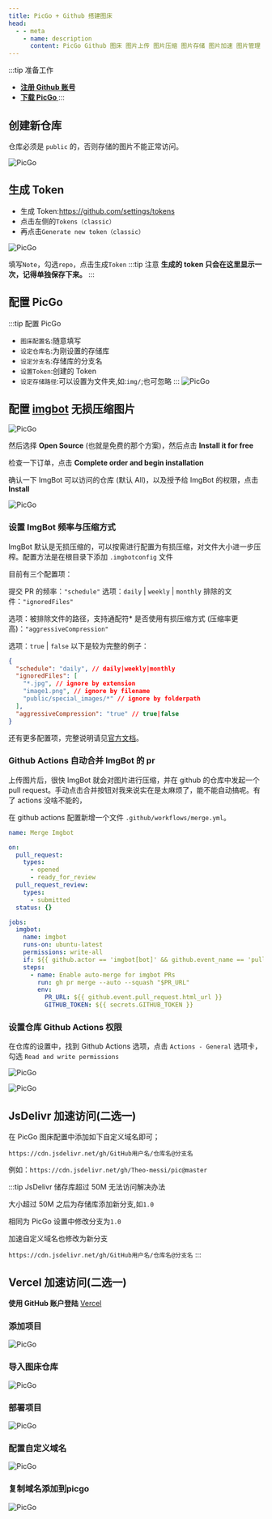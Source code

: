 ```yaml
---
title: PicGo + Github 搭建图床
head:
  - - meta
    - name: description
      content: PicGo Github 图床 图片上传 图片压缩 图片存储 图片加速 图片管理 图片上传工具 图片压缩工具 图片存储工具 图片加速工具 图片管理工具 图片上传工具 图片压缩工具 图片存储工具 图片加速工具 图片管理工具
---
```


:::tip 准备工作

- **[注册 Github 账号](https://github.com/)**
- **[下载 PicGo ](https://molunerfinn.com/PicGo/)**
  :::

## 创建新仓库

仓库必须是 `public` 的，否则存储的图片不能正常访问。

![PicGo](https://i.theovan.cn/docs/20230902143628.png)

## 生成 Token

- 生成 Token:<https://github.com/settings/tokens>
- 点击左侧的`Tokens（classic）`
- 再点击`Generate new token（classic）`

![PicGo](https://i.theovan.cn/docs/20230902144325.png)

填写`Note`，勾选`repo`，点击生成`Token`
:::tip 注意
**生成的 token 只会在这里显示一次，记得单独保存下来。**
:::

## 配置 PicGo

:::tip 配置 PicGo

- `图床配置名`:随意填写
- `设定仓库名`:为刚设置的存储库
- `设定分支名`:存储库的分支名
- `设置Token`:创建的 Token
- `设定存储路径`:可以设置为文件夹,如:`img/`;也可忽略
  :::
  ![PicGo](https://i.theovan.cn/docs/20230902150820.png)

## 配置 [imgbot](https://github.com/apps/imgbot) 无损压缩图片

![PicGo](https://i.theovan.cn/docs/20240102215655.png)

然后选择 **Open Source** (也就是免费的那个方案)，然后点击 **Install it for free**

检查一下订单，点击 **Complete order and begin installation**

确认一下 ImgBot 可以访问的仓库 (默认 All)，以及授予给 ImgBot 的权限，点击 **Install**

![PicGo](https://i.theovan.cn/docs/20240102215814.png)

### 设置 ImgBot 频率与压缩方式

ImgBot 默认是无损压缩的，可以按需进行配置为有损压缩，对文件大小进一步压榨。配置方法是在根目录下添加 `.imgbotconfig` 文件

目前有三个配置项：

提交 PR 的频率：`"schedule"`
选项：`daily` | `weekly` | `monthly`
排除的文件：`"ignoredFiles"`

选项：被排除文件的路径，支持通配符\*
是否使用有损压缩方式 (压缩率更高)：`"aggressiveCompression"`

选项：`true` | `false`
以下是较为完整的例子：

```json
{
  "schedule": "daily", // daily|weekly|monthly
  "ignoredFiles": [
    "*.jpg", // ignore by extension
    "image1.png", // ignore by filename
    "public/special_images/*" // ignore by folderpath
  ],
  "aggressiveCompression": "true" // true|false
}
```

还有更多配置项，完整说明请见[官方文档](https://imgbot.net/docs/#configuration)。

### Github Actions 自动合并 ImgBot 的 pr

上传图片后，很快 ImgBot 就会对图片进行压缩，并在 github 的仓库中发起一个 pull request。手动点击合并按钮对我来说实在是太麻烦了，能不能自动搞呢。有了 actions 没啥不能的，

在 github actions 配置新增一个文件 `.github/workflows/merge.yml`。

```yaml
name: Merge Imgbot

on:
  pull_request:
    types:
      - opened
      - ready_for_review
  pull_request_review:
    types:
      - submitted
  status: {}

jobs:
  imgbot:
    name: imgbot
    runs-on: ubuntu-latest
    permissions: write-all
    if: ${{ github.actor == 'imgbot[bot]' && github.event_name == 'pull_request'}}
    steps:
      - name: Enable auto-merge for imgbot PRs
        run: gh pr merge --auto --squash "$PR_URL"
        env:
          PR_URL: ${{ github.event.pull_request.html_url }}
          GITHUB_TOKEN: ${{ secrets.GITHUB_TOKEN }}
```

### 设置仓库 Github Actions 权限

在仓库的设置中，找到 Github Actions 选项，点击 `Actions - General` 选项卡，勾选 `Read and write permissions`

![PicGo](https://i.theovan.cn/docs/20240102223146.png)

![PicGo](https://i.theovan.cn/docs/20240102223417.png)

## JsDelivr 加速访问(二选一)

在 PicGo 图床配置中添加如下自定义域名即可；

`https://cdn.jsdelivr.net/gh/GitHub用户名/仓库名@分支名`

例如：`https://cdn.jsdelivr.net/gh/Theo-messi/pic@master`

:::tip JsDelivr 储存库超过 50M 无法访问解决办法

大小超过 50M 之后为存储库添加新分支,如`1.0`

相同为 PicGo 设置中修改分支为`1.0`

加速自定义域名也修改为新分支

`https://cdn.jsdelivr.net/gh/GitHub用户名/仓库名@分支名`
:::

## Vercel 加速访问(二选一)

**使用 GitHub 账户登陆** [Vercel](https://vercel.com/)

### 添加项目

![PicGo](https://i.theovan.cn/docs/20240102212030.png)

### 导入图床仓库

![PicGo](https://i.theovan.cn/docs/20240102212537.png)

### 部署项目

![PicGo](https://i.theovan.cn/docs/20240102212624.png)

### 配置自定义域名

![PicGo](https://i.theovan.cn/docs/20240102213512.png)

### 复制域名添加到picgo

![PicGo](https://i.theovan.cn/docs/20240102214339.png)

